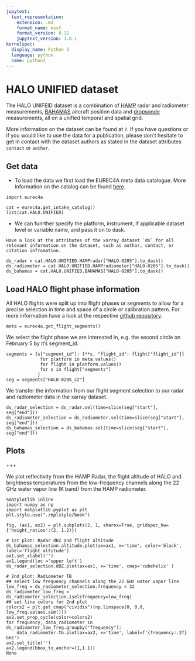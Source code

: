 ```yaml
---
jupytext:
  text_representation:
    extension: .md
    format_name: myst
    format_version: 0.12
    jupytext_version: 1.8.1
kernelspec:
  display_name: Python 3
  language: python
  name: python3
---
```


# HALO UNIFIED dataset

The HALO UNIFEID dataset is a combination of [HAMP](https://amt.copernicus.org/articles/7/4539/2014/) radar and radiometer measurements, [BAHAMAS](http://www.halo.dlr.de/instrumentation/basis.html) aircraft position data and [dropsonde](https://github.com/Geet-George/JOANNE#joanne---the-eurec4a-dropsonde-dataset) measurements, all on a unified temporal and spatial grid. 

More information on the dataset can be found at `?`. If you have questions or if you would like to use the data for a publication, please don't hesitate to get in contact with the dataset authors as stated in the dataset attributes `contact` or `author`.

## Get data
* To load the data we first load the EUREC4A meta data catalogue. More information on the catalog can be found [here](https://github.com/eurec4a/eurec4a-intake#eurec4a-intake-catalogue).

```{code-cell} ipython3
import eurec4a
```

```{code-cell} ipython3
cat = eurec4a.get_intake_catalog()
list(cat.HALO.UNIFIED)
```

* We can funrther specify the platform, instrument, if applicable dataset level or variable name, and pass it on to dask.

```{note}
Have a look at the attributes of the xarray dataset `ds` for all relevant information on the dataset, such as author, contact, or citation infromation.
```

```{code-cell} ipython3
ds_radar = cat.HALO.UNIFIED.HAMPradar["HALO-0205"].to_dask()
ds_radiometer = cat.HALO.UNIFIED.HAMPradiometer["HALO-0205"].to_dask()
ds_bahamas = cat.HALO.UNIFIED.BAHAMAS["HALO-0205"].to_dask()
```

## Load HALO flight phase information
All HALO flights were split up into flight phases or segments to allow for a precise selection in time and space of a circle or calibration pattern. For more information have a look at the respective [github repository](https://github.com/eurec4a/halo-flight-phase-separation).

```{code-cell} ipython3
meta = eurec4a.get_flight_segments()
```

We select the flight phase we are interested in, e.g. the second circle on February 5 by it’s segment_id.

```{code-cell} ipython3
segments = {s["segment_id"]: {**s, "flight_id": flight["flight_id"]}
             for platform in meta.values()
             for flight in platform.values()
             for s in flight["segments"]
            }
seg = segments["HALO-0205_c2"]
```

We transfer the information from our flight segment selection to our radar and radiometer data in the xarray dataset.

```{code-cell} ipython3
ds_radar_selection = ds_radar.sel(time=slice(seg["start"], seg["end"]))
ds_radiometer_selection = ds_radiometer.sel(time=slice(seg["start"], seg["end"]))
ds_bahamas_selection = ds_bahamas.sel(time=slice(seg["start"], seg["end"]))
```

## Plots

+++

We plot reflectivity from the HAMP Radar, the flight altitude of HALO and brightness temperatures from the low-frequency channels along the 22 GHz water vapor line (K band) from the HAMP radiometer.

```{code-cell} ipython3
%matplotlib inline
import numpy as np
import matplotlib.pyplot as plt
plt.style.use("./mplstyle/book")

fig, (ax1, ax2) = plt.subplots(2, 1, sharex=True, gridspec_kw={'height_ratios':(2, 1.2)})

# 1st plot: Radar dBZ and flight altitude
ds_bahamas_selection.altitude.plot(ax=ax1, x='time', color='black', label='flight altitude')
ax1.set_xlabel('')
ax1.legend(loc ='upper left')
ds_radar_selection.dBZ.plot(ax=ax1, x='time', cmap='cubehelix' )

# 2nd plot: Radiometer TB
## select low frequency channels along the 22 GHz water vapor line
low_freq = ds_radiometer_selection.frequency < 32
ds_radiometer_low_freq = ds_radiometer_selection.isel(frequency=low_freq)
## set line colors for 2nd plot
colors2 = plt.get_cmap("cividis")(np.linspace(0, 0.8, low_freq.values.sum()))
ax2.set_prop_cycle(color=colors2)
for frequency, data_radiometer in ds_radiometer_low_freq.groupby("frequency"):
    data_radiometer.tb.plot(ax=ax2, x='time', label=f'{frequency:.2f} GHz')
ax2.set_title('')
ax2.legend(bbox_to_anchor=(1,1.1))
None
```
